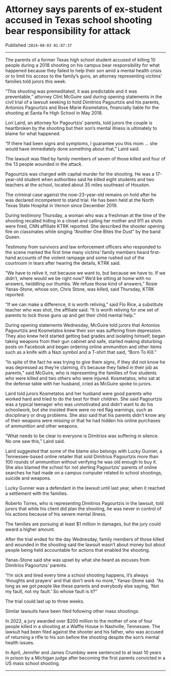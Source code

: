 # Attorney says parents of ex-student accused in Texas school shooting bear responsibility for attack

Published :`2024-08-03 01:07:37`

---

The parents of a former Texas high school student accused of killing 10 people during a 2018 shooting on his campus bear responsibility for what happened because they failed to help their son amid a mental health crisis or to limit his access to the family’s guns, an attorney representing victims’ families told jurors this week.

“This shooting was premeditated, it was predictable and it was preventable,” attorney Clint McGuire said during opening statements in the civil trial of a lawsuit seeking to hold Dimitrios Pagourtzis and his parents, Antonios Pagourtzis and Rose Marie Kosmetatos, financially liable for the shooting at Santa Fe High School in May 2018.

Lori Laird, an attorney for Pagourtzis’ parents, told jurors the couple is heartbroken by the shooting but their son’s mental illness is ultimately to blame for what happened.

“If there had been signs and symptoms, I guarantee you this mom … she would have immediately done something about that,” Laird said.

The lawsuit was filed by family members of seven of those killed and four of the 13 people wounded in the attack.

Pagourtzis was charged with capital murder for the shooting. He was a 17-year-old student when authorities said he killed eight students and two teachers at the school, located about 35 miles southeast of Houston.

The criminal case against the now-23-year-old remains on hold after he was declared incompetent to stand trial. He has been held at the North Texas State Hospital in Vernon since December 2019.

During testimony Thursday, a woman who was a freshman at the time of the shooting recalled hiding in a closet and calling her mother and 911 as shots were fired, CNN affiliate KTRK reported. She described the shooter opening fire on classmates while singing “Another One Bites the Dust” by the band Queen.

Testimony from survivors and law enforcement officers who responded to the scene marked the first time many victims’ family members heard first-hand accounts of the violent rampage and some rushed out of the courtroom in tears after hearing the details, KTRK said.

“We have to relive it, not because we want to, but because we have to. If we didn’t, where would we be right now? We’d be sitting at home with no answers, twiddling our thumbs. We refuse those kind of answers,” Rosie Yanas-Stone, whose son, Chris Stone, was killed, said Thursday, KTRK reported.

“If we can make a difference, it is worth reliving,” said Flo Rice, a substitute teacher who was shot, the affiliate said. “It is worth reliving for one set of parents to lock those guns up and get their child mental help.”

During opening statements Wednesday, McGuire told jurors that Antonios Pagourtzis and Kosmetatos knew their son was suffering from depression. They also knew he’d started getting bad grades and isolating himself, began taking weapons from their gun cabinet and safe, started making disturbing posts on Facebook and began ordering online ammunition and other items such as a knife with a Nazi symbol and a T-shirt that said, “Born To Kill.”

“In spite of the fact he was trying to give them signs, if they did not know he was depressed as they’re claiming, it’s because they failed in their job as parents,” said McGuire, who is representing the families of five students who were killed and two others who were injured. Kosmetatos, who sat at the defense table with her husband, cried as McGuire spoke to jurors.

Laird told jurors Kosmetatos and her husband were good parents who worked hard and tried to do the best for their children. She said Pagourtzis was a typical teenager who was unmotivated and didn’t want to do his schoolwork, but she insisted there were no red flag warnings, such as disciplinary or drug problems. She also said that his parents didn’t know any of their weapons were missing or that he had hidden his online purchases of ammunition and other weapons.

“What needs to be clear to everyone is Dimitrios was suffering in silence. No one saw this,” Laird said.

Laird suggested that some of the blame also belongs with Lucky Gunner, a Tennessee-based online retailer that sold Dimitrios Pagourtzis more than 100 rounds of ammunition without verifying he was old enough to buy it. She also blamed the school for not alerting Pagourtzis’ parents of online searches he had made on a campus computer related to school shootings, suicide and weapons.

Lucky Gunner was a defendant in the lawsuit until last year, when it reached a settlement with the families.

Roberto Torres, who is representing Dimitrios Pagourtzis in the lawsuit, told jurors that while his client did plan the shooting, he was never in control of his actions because of his severe mental illness.

The families are pursuing at least $1 million in damages, but the jury could award a higher amount.

After the trial ended for the day Wednesday, family members of those killed and wounded in the shooting said the lawsuit wasn’t about money but about people being held accountable for actions that enabled the shooting.

Yanas-Stone said she was upset by what she heard as excuses from Dimitrios Pagourtzis’ parents.

“I’m sick and tired every time a school shooting happens, it’s always ‘thoughts and prayers’ and that don’t work no more,” Yanas-Stone said. “As long as we got people like these parents and everybody else saying, ‘Not my fault, not my fault.’ So whose fault is it?”

The trial could last up to three weeks.

Similar lawsuits have been filed following other mass shootings.

In 2022, a jury awarded over $200 million to the mother of one of four people killed in a shooting at a Waffle House in Nashville, Tennessee. The lawsuit had been filed against the shooter and his father, who was accused of returning a rifle to his son before the shooting despite the son’s mental health issues.

In April, Jennifer and James Crumbley were sentenced to at least 10 years in prison by a Michigan judge after becoming the first parents convicted in a US mass school shooting.

---


